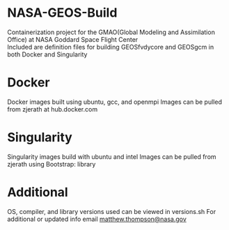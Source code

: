 # NASA-GEOS-Build
Containerization project for the GMAO(Global Modeling and Assimilation Office) at NASA Goddard Space Flight Center <br />
Included are definition files for building GEOSfvdycore and GEOSgcm in both Docker and Singularity

# Docker
Docker images built using ubuntu, gcc, and openmpi
Images can be pulled from zjerath at hub.docker.com

# Singularity
Singularity images build with ubuntu and intel
Images can be pulled from zjerath using Bootstrap: library

# Additional
OS, compiler, and library versions used can be viewed in versions.sh
For additional or updated info email matthew.thompson@nasa.gov
